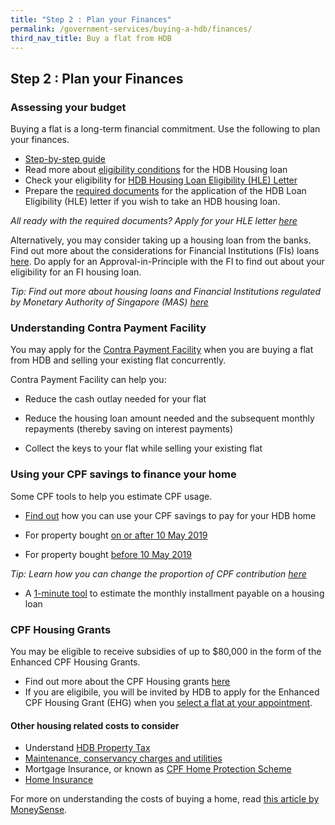 ```yaml
---
title: "Step 2 : Plan your Finances"
permalink: /government-services/buying-a-hdb/finances/
third_nav_title: Buy a flat from HDB
---
```


## Step 2 : Plan your Finances

### Assessing your budget

Buying a flat is a long-term financial commitment. Use the following to plan your finances.

- [Step-by-step guide](https://hdb.gov.sg/cs/infoweb/residential/financing-a-flat-purchase/step-by-step-guide-to-financial-planning)
- Read more about [eligibility conditions](https://hdb.gov.sg/cs/infoweb/residential/financing-a-flat-purchase/housing-loan-from-hdb/eligibility-conditions) for the HDB Housing loan
- Check your eligibility for [HDB Housing Loan Eligibility (HLE) Letter](https://services2.hdb.gov.sg/webapp/BP13EligCheck/BP13SHome?strSystem=CHECK)
- Prepare the [required documents](https://hdb.gov.sg/cs/infoweb/residential/financing-a-flat-purchase/housing-loan-from-hdb/income-guidelines-and-other-documents) for the application of the HDB Loan Eligibility (HLE) letter if you wish to take an HDB housing loan.

*All ready with the required documents? Apply for your HLE letter [here](https://services2.hdb.gov.sg/webapp/BP27AWHLEApplication/BP27SHome)*

Alternatively, you may consider taking up a housing loan from the banks. 
Find out more about the considerations for Financial Institutions (FIs) loans [here](https://hdb.gov.sg/cs/infoweb/residential/financing-a-flat-purchase/housing-loan-from-banks). Do apply for an Approval-in-Principle with the FI to find out about your eligibility for an FI housing loan.

*Tip: Find out more about housing loans and Financial Institutions regulated by Monetary Authority of Singapore (MAS) [here](https://www.moneysense.gov.sg/-/media/moneysense/media-article/about_home-loans_english.pdf?la=en&hash=BE9E0DE08401B8C017DE51856BC2DEF23050414C)*


### Understanding Contra Payment Facility
You may apply for the [Contra Payment Facility](https://hdb.gov.sg/cs/infoweb/residential/financing-a-flat-purchase/housing-loan-from-hdb/contra-payment-facility-for-new-flats) when you are buying a flat from HDB and selling your existing flat concurrently. 

Contra Payment Facility can help you:
- Reduce the cash outlay needed for your flat

- Reduce the housing loan amount needed and the subsequent monthly repayments (thereby saving on interest payments)

- Collect the keys to your flat while selling your existing flat
    

### Using your CPF savings to finance your home

Some CPF tools to help you estimate CPF usage.

- [Find out](https://www.cpf.gov.sg/Members/Schemes/schemes/housing/public-housing-scheme) how you can use your CPF savings to pay for your HDB home

- For property bought [on or after 10 May 2019](https://www.cpf.gov.sg/eSvc/Web/Schemes/CpfHousingUsage/Input1)

- For property bought [before 10 May 2019](https://www.cpf.gov.sg/eSvc/Web/Schemes/CpfHousingWithdrawalLimits/CpfHousingWithdrawalLimits)

*Tip: Learn how you can change the proportion of CPF contribution [here](https://www.cpf.gov.sg/members/FAQ/schemes/housing/housing-scheme/FAQDetails?category=housing&group=Housing+Scheme&ajfaqid=2185620&folderid=11415)*

- A [1-minute tool](https://www.cpf.gov.sg/eSvc/Web/Schemes/MonthlyInstallment/MonthlyInstallmentCalculate) to estimate the monthly installment payable on a housing loan


### CPF Housing Grants

You may be eligible to receive subsidies of up to $80,000 in the form of the Enhanced CPF Housing Grants. 

- Find out more about the CPF Housing grants [here](https://www.hdb.gov.sg/cs/infoweb/residential/buying-a-flat/new/cpf-housing-grants-for-hdb-flats)
- If you are eligibile, you will be invited by HDB to apply for the Enhanced CPF Housing Grant (EHG) when you [select a flat at your appointment](/buying-a-hdb/book-flat/).


#### Other housing related costs to consider

- Understand [HDB Property Tax](https://www.iras.gov.sg/irashome/Property/Property-owners/Learning-the-basics/Essential-Property-Tax-Information-for-HDB-Flat-Owners)
- [Maintenance, conservancy charges and utilities](https://www.hdb.gov.sg/cs/infoweb/residential/selling-a-flat/finance/costs-and-fees)
- Mortgage Insurance, or known as [CPF Home Protection Scheme](https://www.cpf.gov.sg/Members/Schemes/schemes/housing/home-protection-scheme)
- [Home Insurance](http://gia.org.sg/consumers/property.html)

For more on understanding the costs of buying a home, read [this article by MoneySense](https://www.moneysense.gov.sg/articles/2018/10/understand-the-costs-of-buying-a-home).



